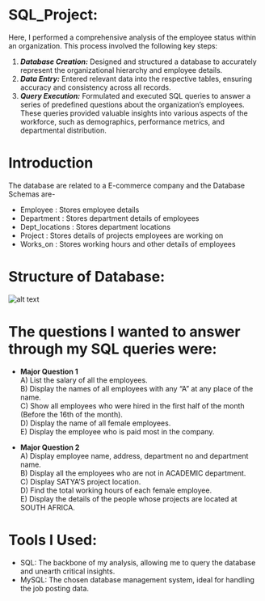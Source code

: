 # SQL_Project:

Here, I performed a comprehensive analysis of the employee status within an organization. This process involved the following key steps:</br>
1) <b><i>Database Creation:</b></i> Designed and structured a database to accurately represent the organizational hierarchy and employee details.</br>
2) <b><i>Data Entry:</b></i> Entered relevant data into the respective tables, ensuring accuracy and consistency across all records.</br>
3) <b><i>Query Execution:</b></i> Formulated and executed SQL queries to answer a series of predefined questions about the organization’s employees. These queries provided valuable insights into various aspects of the workforce, such as demographics, performance metrics, and departmental distribution.

# Introduction

The database are related to a E-commerce company and the Database Schemas are-
- Employee : Stores employee details
- Department : Stores department details of employees
- Dept_locations : Stores department locations
- Project : Stores details of projects employees are working on
- Works_on : Stores working hours and other details of employees

# Structure of Database:

![alt text](https://github.com/vishal-verma-96/SQL_Project/blob/2c391b9221eade3f9ab66d069d997b60ef91ed61/structure.png)

# The questions I wanted to answer through my SQL queries were:

- <b>Major Question 1</b></br>
A) List the salary of all the employees.</br>
B) Display the names of all employees with any “A” at any place of the name.</br>
C) Show all employees who were hired in the first half of the month (Before the 16th of the month).</br>
D) Display the name of all female employees.</br>
E) Display the employee who is paid most in the company.

- <b> Major Question 2</b></br>
A) Display employee name, address, department no and department name.</br>
B) Display all the employees who are not in ACADEMIC department.</br>
C) Display SATYA’S project location.</br>
D) Find the total working hours of each female employee.</br>
E) Display the details of the people whose projects are located at SOUTH AFRICA.

# Tools I Used:
- SQL: The backbone of my analysis, allowing me to query the database and unearth critical insights.
- MySQL: The chosen database management system, ideal for handling the job posting data.
